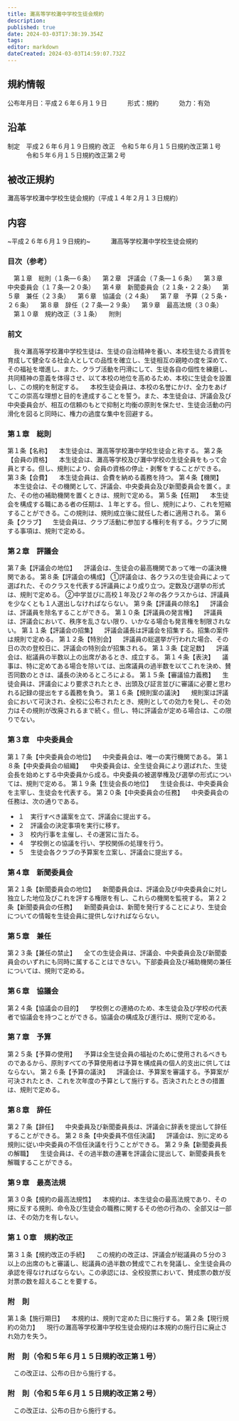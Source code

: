 ```yaml
---
title: 灘高等学校灘中学校生徒会規約
description: 
published: true
date: 2024-03-03T17:38:39.354Z
tags: 
editor: markdown
dateCreated: 2024-03-03T14:59:07.732Z
---
```


## 規約情報
公布年月日：平成２６年６月１９日
　　　形式：規約
　　　効力：有効
## 沿革
制定　平成２６年６月１９日規約
改正　令和５年６月１５日規約改正第１号
　　　令和５年６月１５日規約改正第２号
## 被改正規約
灘高等学校灘中学校生徒会規約（平成１４年２月１３日規約）
## 内容
~平成２６年６月１９日規約~
　　　灘高等学校灘中学校生徒会規約
### 目次（参考）
&emsp;第１章　総則（１条―６条）
　第２章　評議会（７条―１６条）
　第３章　中央委員会（１７条―２０条）
　第４章　新聞委員会（２１条・２２条）
　第５章　兼任（２３条）
　第６章　協議会（２４条）
　第７章　予算（２５条・２６条）
　第８章　辞任（２７条―２９条）
　第９章　最高法規（３０条）
　第１０章　規約改正（３１条）
　附則
### 前文
&emsp;我々灘高等学校灘中学校生徒は、生徒の自治精神を養い、本校生徒たる資質を育成して健全なる社会人としての品性を確立し、生徒相互の親睦の度を深めて、その福祉を増進し、また、クラブ活動を円滑にして、生徒各自の個性を練磨し、共同精神の意義を体得させ、以て本校の地位を高めるため、本校に生徒会を設置し、この規約を制定する。
　本校生徒会員は、本校の名誉にかけ、全力をあげてこの崇高な理想と目的を達成することを誓う。また、本生徒会は、評議会及び中央委員会が、相互の信頼のもとで抑制と均衡の原則を保たせ、生徒会活動の円滑化を図ると同時に、権力の過度な集中を回避する。
### 第１章　総則
第１条【名称】
　本生徒会は、灘高等学校灘中学校生徒会と称する。
第２条【会員の資格】
　本生徒会は、灘高等学校及び灘中学校の生徒全員をもって会員とする。但し、規則により、会員の資格の停止・剥奪をすることができる。
第３条【会費】
　本生徒会員は、会費を納める義務を持つ。
第４条【機関】
　本生徒会は、その機関として、評議会、中央委員会及び新聞委員会を置く。また、その他の補助機関を置くときは、規則で定める。
第５条【任期】
　本生徒会を構成する職にある者の任期は、１年とする。但し、規則により、これを短縮することができる。この規則は、規則成立後に就任した者に適用される。
第６条【クラブ】
　生徒会員は、クラブ活動に参加する権利を有する。クラブに関する事項は、規則で定める。
### 第２章　評議会
第７条【評議会の地位】
　評議会は、生徒会の最高機関であって唯一の議決機関である。
第８条【評議会の構成】
①評議会は、各クラスの生徒会員によって選ばれた、そのクラスを代表する評議員により成り立つ。定数及び選挙の形式は、規則で定める。
②中学並びに高校１年及び２年の各クラスからは、評議員を少なくとも１人選出しなければならない。
第９条【評議員の除名】
　評議会は、評議員を除名することができる。
第１０条【評議員の発言権】
　評議員は、評議会において、秩序を乱さない限り、いかなる場合も発言権を制限されない。
第１１条【評議会の招集】
　評議会議長は評議会を招集する。招集の案件は規則で定める。
第１２条【特別会】
　評議員の総選挙が行われた場合、その日の次の登校日に、評議会の特別会が招集される。
第１３条【定足数】
　評議会は、総議員の半数以上の出席があるとき、成立する。
第１４条【表決】
　議事は、特に定めてある場合を除いては、出席議員の過半数を以てこれを決め、賛否同数のときは、議長の決めるところによる。
第１５条【審議協力義務】
　生徒会員は、評議会により要求されたとき、出頭及び証言並びに審議に必要と思われる記録の提出をする義務を負う。
第１６条【規則案の議決】
　規則案は評議会において可決され、全校に公布されたとき、規則としての効力を発し、その効力はその規則が改廃されるまで続く。但し、特に評議会が定める場合は、この限りでない。
### 第３章　中央委員会
第１７条【中央委員会の地位】
　中央委員会は、唯一の実行機関である。
第１８条【中央委員会の組織】
　中央委員会は、全生徒会員により選ばれた、生徒会長を始めとする中央委員から成る。中央委員の被選挙権及び選挙の形式については、規則で定める。
第１９条【生徒会長の地位】
　生徒会長は、中央委員会を主宰し、生徒会を代表する。
第２０条【中央委員会の任務】
　中央委員会の任務は、次の通りである。
-   １　実行すべき議案を立て、評議会に提出する。
-   ２　評議会の決定事項を実行に移す。
-   ３　校内行事を主催し、その運営に当たる。
-   ４　学校側との協議を行い、学校関係の処理を行う。
-   ５　生徒会各クラブの予算案を立案し、評議会に提出する。
### 第４章　新聞委員会
第２１条【新聞委員会の地位】
　新聞委員会は、評議会及び中央委員会に対し独立した地位及びこれを評する権限を有し、これらの機関を監視する。
第２２条【新聞委員会の任務】
　新聞委員会は、新聞を発行することにより、生徒会についての情報を生徒会員に提供しなければならない。
### 第５章　兼任
第２３条【兼任の禁止】
　全ての生徒会員は、評議会、中央委員会及び新聞委員会のいずれにも同時に属することはできない。下部委員会及び補助機関の兼任については、規則で定める。
### 第６章　協議会
第２４条【協議会の目的】
　学校側との連絡のため、本生徒会及び学校の代表者で協議会を持つことができる。協議会の構成及び進行は、規則で定める。
### 第７章　予算
第２５条【予算の使用】
　予算は全生徒会員の福祉のために使用されるべきものであるから、原則すべての予算使用者は予算を構成員の個人的支出に供してはならない。
第２６条【予算の議決】
　評議会は、予算案を審議する。予算案が可決されたとき、これを次年度の予算として施行する。否決されたときの措置は、規則で定める。
### 第８章　辞任
第２７条【辞任】
　中央委員及び新聞委員長は、評議会に辞表を提出して辞任することができる。
第２８条【中央委員不信任決議】
　評議会は、別に定める規則に従い中央委員の不信任決議を行うことができる。
第２９条【新聞委員長の解職】
　生徒会員は、その過半数の連署を評議会に提出して、新聞委員長を解職することができる。
### 第９章　最高法規
第３０条【規約の最高法規性】
　本規約は、本生徒会の最高法規であり、その規に反する規則、命令及び生徒会の職務に関するその他の行為の、全部又は一部は、その効力を有しない。
### 第１０章　規約改正
第３１条【規約改正の手続】
　この規約の改正は、評議会が総議員の５分の３以上の出席のもと審議し、総議員の過半数の賛成でこれを発議し、全生徒会員の承認を得なければならない。この承認には、全校投票において、賛成票の数が反対票の数を超えることを要する。
### 附　則
第１条【施行期日】
　本規約は、規則で定めた日に施行する。
第２条【現行規約の効力】
　現行の灘高等学校灘中学校生徒会規約は本規約の施行日に廃止され効力を失う。
### 附　則（令和５年６月１５日規約改正第１号）
&emsp;この改正は、公布の日から施行する。
### 附　則（令和５年６月１５日規約改正第２号）
&emsp;この改正は、公布の日から施行する。